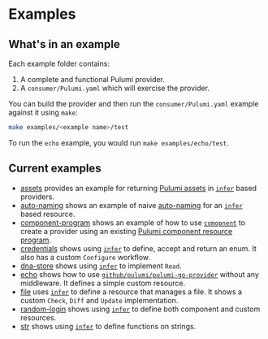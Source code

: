 # Examples

## What's in an example

Each example folder contains:

1. A complete and functional Pulumi provider.
2. A `consumer/Pulumi.yaml` which will exercise the provider.

You can build the provider and then run the `consumer/Pulumi.yaml` example against it using `make`:

```sh
make examples/<example name>/test
```

To run the `echo` example, you would run `make examples/echo/test`.

## Current examples

- [assets](./assets/main.go) provides an example for returning [Pulumi assets](https://www.pulumi.com/docs/iac/concepts/assets-archives/) in [`infer`][infer] based providers.
- [auto-naming](./auto-naming/main.go) shows an example of naive [auto-naming](https://www.pulumi.com/docs/iac/concepts/resources/names/#autonaming) for an [`infer`][infer] based resource.
- [component-program](./component-program/main.go) shows an example of how to use [`comopnent`][component] to create a provider using an existing [Pulumi component resource program](https://www.pulumi.com/docs/iac/concepts/resources/components/#authoring-a-new-component-resource).
- [credentials](./credentials/main.go) shows using [`infer`][infer] to define, accept and return an enum. It also
  has a custom `Configure` workflow.
- [dna-store](./dna-store/main.go) shows using [`infer`][infer] to implement `Read`.
- [echo](./echo/main.go) shows how to use [`github/pulumi/pulumi-go-provider`](../README.md) without any
  middleware. It defines a simple custom resource.
- [file](./file/main.go) uses [`infer`][infer] to define a resource that manages a file. It shows a custom
  `Check`, `Diff` and `Update` implementation.
- [random-login](./random-login/main.go) shows using [`infer`][infer] to define both component and custom
  resources.
- [str](./str/main.go) shows using [`infer`][infer] to define functions on strings.

[infer]: ../infer/README.md
[component]: ../component/README.md
